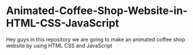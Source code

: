 # Animated-Coffee-Shop-Website-in-HTML-CSS-JavaScript
Hey guys in this repository we are going to make an animated coffee shop website by using HTML CSS and JavaScript
